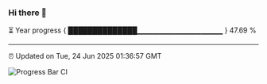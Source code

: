 ### Hi there 👋

⏳ Year progress { ██████████████▁▁▁▁▁▁▁▁▁▁▁▁▁▁▁▁ } 47.69 %

---

⏰ Updated on Tue, 24 Jun 2025 01:36:57 GMT

![Progress Bar CI](https://github.com/JuvenileQ/Progress-Bar-CI/workflows/main/badge.svg)
